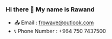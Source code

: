 ### Hi there 👋 My name is Rawand


* 📤 Email : frowave@outlook.com
* 📞 Phone Number : +964 750 7437500


